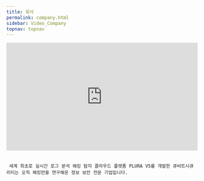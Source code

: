 ```yaml
---
title: 회사
permalink: company.html
sidebar: Video_Company
topnav: topnav
---
```


<style>.embed-container { position: relative; padding-bottom: 56.25%; height: 0; overflow: hidden; max-width: 100%; } .embed-container iframe, .embed-container object, .embed-container embed { position: absolute; top: 0; left: 0; width: 100%; height: 100%; }</style><div class='embed-container'><iframe src='https://www.youtube.com/embed/Omb1QklTdeI' frameborder='0' allowfullscreen></iframe></div>

<br />

     세계 최초로 실시간 로그 분석 해킹 탐지 클라우드 플랫폼 PLURA V5를 개발한 큐비트시큐리티는 오직 해킹만을 연구해온 정보 보안 전문 기업입니다. 